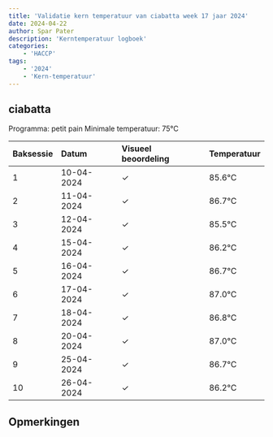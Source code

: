 ```yaml
---
title: 'Validatie kern temperatuur van ciabatta week 17 jaar 2024'
date: 2024-04-22
author: Spar Pater
description: 'Kerntemperatuur logboek'
categories:
    - 'HACCP'
tags:
    - '2024'
    - 'Kern-temperatuur'
---
```


## ciabatta

Programma: petit pain
Minimale temperatuur: 75°C

| Baksessie | Datum | Visueel beoordeling | Temperatuur |
|:---|:---|:---|:---|
| 1 | 10-04-2024 | &check; | 85.6°C |
| 2 | 11-04-2024 | &check; | 86.7°C |
| 3 | 12-04-2024 | &check; | 85.5°C |
| 4 | 15-04-2024 | &check; | 86.2°C |
| 5 | 16-04-2024 | &check; | 86.7°C |
| 6 | 17-04-2024 | &check; | 87.0°C |
| 7 | 18-04-2024 | &check; | 86.8°C |
| 8 | 20-04-2024 | &check; | 87.0°C |
| 9 | 25-04-2024 | &check; | 86.7°C |
| 10 | 26-04-2024 | &check; | 86.2°C |

## Opmerkingen


